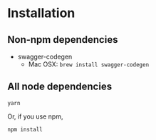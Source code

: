 # Installation

## Non-npm dependencies

* swagger-codegen
  * Mac OSX: `brew install swagger-codegen`

## All node dependencies

```
yarn
```

Or, if you use npm,

```
npm install
```
